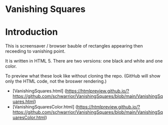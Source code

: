 # Vanishing Squares

# Introduction

This is screensaver / browser bauble of rectangles appearing then receeding to vanishing point.

It is written in HTML 5. There are two versions: one black and white and one color.

To preview what these look like without cloning the repo. (GitHub will show only the HTML code, not the broswer rendering.)
- [VanishingSquares.html] (https://htmlpreview.github.io/?https://github.com/schwarrior/VanishingSquares/blob/main/VanishingSquares.html)
- [VanishingSquaresColor.html] (https://htmlpreview.github.io/?https://github.com/schwarrior/VanishingSquares/blob/main/VanishingSquaresColor.html)





